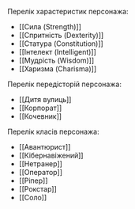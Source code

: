 Перелік харастеристик персонажа:
- [[Сила (Strength)]]
- [[Спритність (Dexterity)]]
- [[Cтатура (Constitution)]]
- [[Інтелект (Intelligent)]]
- [[Мудрість (Wisdom)]]
- [[Харизма (Charisma)]]

Перелік передісторій персонажа:
- [[Дитя вулиць]]
- [[Корпорат]]
- [[Кочевник]]

Перелік класів персонажа:
- [[Авантюрист]]
- [[Кібернавіжений]]
- [[Нетранер]]
- [[Оператор]]
- [[Ріпер]]
- [[Рокстар]]
- [[Соло]]

